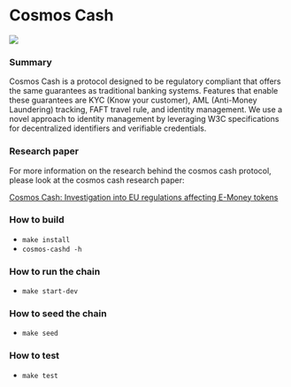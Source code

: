 # Cosmos Cash

![](https://miro.medium.com/max/1000/1*8Wx44uvyJxpZUVS0WojMNw.png)

### Summary

Cosmos Cash is a protocol designed to be regulatory compliant that offers the same guarantees as traditional banking systems. Features that enable these guarantees are KYC (Know your customer), AML (Anti-Money Laundering) tracking, FAFT travel rule, and identity management. We use a novel approach to identity management by leveraging W3C specifications for decentralized identifiers and verifiable credentials.

### Research paper

For more information on the research behind the cosmos cash protocol, please look at the cosmos cash research paper:

[Cosmos Cash: Investigation into EU regulations affecting E-Money tokens](https://drive.google.com/file/d/1zmEyA8kA0uAIRGDKxYElOKvjtz4f_Ep5/view)

### How to build

- `make install`
- `cosmos-cashd -h`

### How to run the chain

- `make start-dev`

### How to seed the chain

- `make seed`

### How to test

- `make test`

